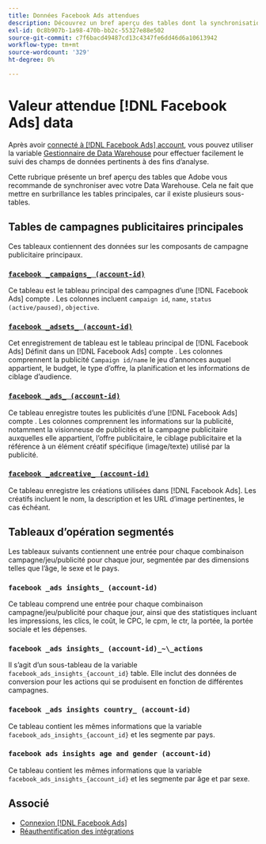 ```yaml
---
title: Données Facebook Ads attendues
description: Découvrez un bref aperçu des tables dont la synchronisation avec votre Data Warehouse est recommandée.
exl-id: 0c8b907b-1a98-470b-bb2c-55327e88e502
source-git-commit: c7f6bacd49487cd13c4347fe6dd46d6a10613942
workflow-type: tm+mt
source-wordcount: '329'
ht-degree: 0%

---
```


# Valeur attendue [!DNL Facebook Ads] data

Après avoir [connecté à [!DNL Facebook Ads] account](../integrations/facebook-ads.md), vous pouvez utiliser la variable [Gestionnaire de Data Warehouse](../../../data-analyst/data-warehouse-mgr/tour-dwm.md) pour effectuer facilement le suivi des champs de données pertinents à des fins d’analyse.

Cette rubrique présente un bref aperçu des tables que Adobe vous recommande de synchroniser avec votre Data Warehouse. Cela ne fait que mettre en surbrillance les tables principales, car il existe plusieurs sous-tables.

## Tables de campagnes publicitaires principales

Ces tableaux contiennent des données sur les composants de campagne publicitaire principaux.

### [`facebook _campaigns_ (account-id)`](https://developers.facebook.com/docs/marketing-api/reference/ad-campaign-group)

Ce tableau est le tableau principal des campagnes d’une [!DNL Facebook Ads] compte . Les colonnes incluent `campaign id`, `name`, `status (active/paused)`, `objective`.

### [`facebook _adsets_ (account-id)`](https://developers.facebook.com/docs/marketing-api/reference/ad-campaign)

Cet enregistrement de tableau est le tableau principal de [!DNL Facebook Ads] Définit dans un [!DNL Facebook Ads] compte . Les colonnes comprennent la publicité `Campaign id/name` le jeu d’annonces auquel appartient, le budget, le type d’offre, la planification et les informations de ciblage d’audience.

### [`facebook _ads_ (account-id)`](https://developers.facebook.com/docs/marketing-api/reference/adgroup)

Ce tableau enregistre toutes les publicités d’une [!DNL Facebook Ads] compte . Les colonnes comprennent les informations sur la publicité, notamment la visionneuse de publicités et la campagne publicitaire auxquelles elle appartient, l’offre publicitaire, le ciblage publicitaire et la référence à un élément créatif spécifique (image/texte) utilisé par la publicité.

### [`facebook _adcreative_ (account-id)`](https://developers.facebook.com/docs/marketing-api/reference/ad-creative)

Ce tableau enregistre les créations utilisées dans [!DNL Facebook Ads]. Les créatifs incluent le nom, la description et les URL d’image pertinentes, le cas échéant.

## Tableaux d’opération segmentés

Les tableaux suivants contiennent une entrée pour chaque combinaison campagne/jeu/publicité pour chaque jour, segmentée par des dimensions telles que l’âge, le sexe et le pays.

### `facebook _ads insights_ (account-id)`

Ce tableau comprend une entrée pour chaque combinaison campagne/jeu/publicité pour chaque jour, ainsi que des statistiques incluant les impressions, les clics, le coût, le CPC, le cpm, le ctr, la portée, la portée sociale et les dépenses.

### `facebook _ads insights_ (account-id)_~\_actions`

Il s’agit d’un sous-tableau de la variable `facebook_ads_insights_{account_id}` table. Elle inclut des données de conversion pour les actions qui se produisent en fonction de différentes campagnes.

### `facebook _ads insights country_ (account-id)`

Ce tableau contient les mêmes informations que la variable `facebook_ads_insights_{account_id}` et les segmente par pays.

### `facebook ads insights age and gender (account-id)`

Ce tableau contient les mêmes informations que la variable `facebook_ads_insights_{account_id}` et les segmente par âge et par sexe.

## Associé

* [Connexion [!DNL Facebook Ads]](../integrations/facebook-ads.md)
* [Réauthentification des intégrations](https://experienceleague.adobe.com/docs/commerce-knowledge-base/kb/how-to/mbi-reauthenticating-integrations.html)
